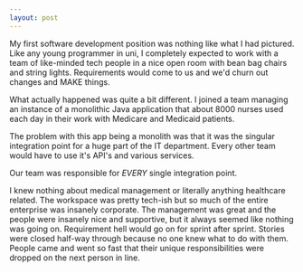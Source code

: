 ```yaml
---
layout: post
---
```


My first software development position was nothing like what I had pictured.
Like any young programmer in uni, I completely expected to work with a team of like-minded tech people in a nice
open room with bean bag chairs and string lights. Requirements would come to us and we'd churn out changes and MAKE things.

What actually happened was quite a bit different. I joined a team managing an instance of a monolithic Java application that about 8000 nurses used each day
in their work with Medicare and Medicaid patients.

The problem with this app being a monolith was that it was the singular integration point for a huge part of the IT department.
Every other team would have to use it's API's and various services.

Our team was responsible for *EVERY* single integration point.

I knew nothing about medical management or literally anything healthcare related.
The workspace was pretty tech-ish but so much of the entire enterprise was insanely corporate.
The management was great and the people were insanely nice and supportive, but it always seemed like nothing was going on.
Requirement hell would go on for sprint after sprint. Stories were closed half-way through because no one knew what to do with them.
People came and went so fast that their unique responsibilities were dropped on the next person in line.
